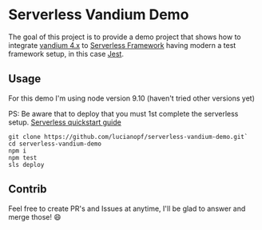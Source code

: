 # Serverless Vandium Demo
The goal of this project is to provide a demo project that shows how to integrate [vandium 4.x](https://github.com/vandium-io/vandium-node) to [Serverless Framework](http://serverless.com/) having modern a test framework setup, in this case [Jest](https://jestjs.io/).

## Usage
For this demo I'm using node version 9.10 (haven't tried other versions yet)

PS: Be aware that to deploy that you must 1st complete the serverless setup. [Serverless quickstart guide](https://serverless.com/framework/docs/providers/aws/guide/quick-start/)


```
git clone https://github.com/lucianopf/serverless-vandium-demo.git`
cd serverless-vandium-demo
npm i
npm test
sls deploy
```

## Contrib
Feel free to create PR's and Issues at anytime, I'll be glad to answer and merge those! :smile: